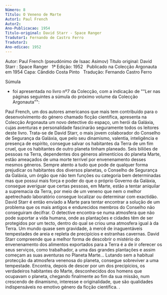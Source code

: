 ```yaml
---
Número: 8
Título: O Veneno de Marte
Autor1: Paul French
Autor2: 
Ano-Publicacao: 1954
Titulo-original: David Starr - Space Ranger
Tradutor1: Fernando de Castro Ferro
Tradutor2: 
Ano-edicao: 1952
---
```

Autor: Paul French (pseudónimo de Isaac Asimov)
Título original: David Starr : Space Ranger
 
1ª Edição: 1952
 
Publicado na Colecção Argonauta em 1954
Capa: Cândido Costa Pinto 
 
Tradução: Fernando Castro Ferro

Súmula
 - foi apresentada no livro nº7 da Colecção, com a indicação de ""Ler nas
 páginas seguintes a súmula do próximo volume da Colecção Argonauta"":

Paul French, um dos autores americanos que mais tem contribuído para o desenvolvimento do género chamado ficção científica, apresenta na Colecção Argonauta um novo detective do espaço, um herói da Galáxia, cujas aventuras e personalidade fascinarão seguramente todos os leitores deste livro. Trata-se de David Starr, o mais jovem colaborador do Conselho de Segurança da Galáxia, que pelo seu dinamismo, valentia, inteligência e presença de espírito, consegue salvar os habitantes da Terra de um fim cruel, que os habitantes de outro planeta tinham planeado.
Seis biliões de pessoas na Terra, dependentes dos géneros alimentícios do planeta Marte, estão ameaçados de uma morte terrível por envenenamento desses mesmos géneros. Sempre atento a tudo que pode de qualquer forma prejudicar os habitantes dos diversos planetas, o Conselho de Segurança da Galáxia, um órgão que não tem funções ou categoria bem determinadas mas que possui mais força e poder do que o próprio Governo da Galáxia, consegue averiguar que certas pessoas, em Marte, estão a tentar aniquilar a supremacia da Terra, por meio de um veneno que nem o melhor apetrechado laboratório consegue localizar ou determinar com exactidão.
David Starr é então enviado a Marte para tentar encontrar a solução de um problema que os mais antigos e endurecidos membros do Conselho não conseguiram decifrar. O detective encontra-se numa atmosfera que não pode suportar a vida humana, onde as plantações e cidades têm de ser protegidos por um tecto, dentro do qual se criou uma atmosfera igual à da Terra. Um mundo quase sem gravidade, à mercê de inaguentáveis tempestades de areia e repleta de precipícios e estranhas cavernas. David Starr compreende que a melhor forma de descobrir o mistério do envenenamento dos alimentos exportados para a Terra é a de ir oferecer os seus serviços, como trabalhador, a uma das grandes plantações e assim começam as suas aventuras no Planeta Marte... Lutando sem a habitual protecção da atmosfera venenosa do planeta, consegue sobreviver a uma tempestade. Encontra, depois de descer por um dos precipícios, os verdadeiros habitantes do Marte, desconhecidos dos homens que ocupavam o planeta, chegando finalmente ao fim da sua missão, num crescendo de dinamismo, interesse e originalidade, que são qualidades indispensáveis no emotivo género da ficção científica. 
.
